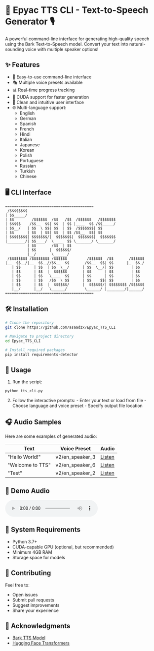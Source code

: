 # 🎯 Epyac TTS CLI - Text-to-Speech Generator 🎙️

A powerful command-line interface for generating high-quality speech using the Bark Text-to-Speech model. Convert your text into natural-sounding voice with multiple speaker options!

## ✨ Features

- 🚀 Easy-to-use command-line interface
- 🎭 Multiple voice presets available
- 📊 Real-time progress tracking
- 💪 CUDA support for faster generation
- 🎨 Clean and intuitive user interface
- 🌐 Multi-language support:
    - English
    - German
    - Spanish
    - French
    - Hindi
    - Italian
    - Japanese
    - Korean
    - Polish
    - Portuguese
    - Russian
    - Turkish
    - Chinese

## 🖥️ CLI Interface

```
========================================
 /$$$$$$$$                                                     
| $$_____/                                                     
| $$        /$$$$$$  /$$   /$$  /$$$$$$   /$$$$$$$             
| $$$$$    /$$__  $$| $$  | $$ |____  $$ /$$_____/             
| $$__/   | $$  \ $$| $$  | $$  /$$$$$$$| $$                   
| $$      | $$  | $$| $$  | $$ /$$__  $$| $$                   
| $$$$$$$$| $$$$$$$/|  $$$$$$$|  $$$$$$$|  $$$$$$$             
|________/| $$____/  \____  $$ \_______/ \_______/             
          | $$       /$$  | $$                                 
          | $$      |  $$$$$$/                                 
          |__/       \______/                                  
 /$$$$$$$$ /$$$$$$$$ /$$$$$$         /$$$$$$  /$$       /$$$$$$
|__  $$__/|__  $$__//$$__  $$       /$$__  $$| $$      |_  $$_/
   | $$      | $$  | $$  \__/      | $$  \__/| $$        | $$  
   | $$      | $$  |  $$$$$$       | $$      | $$        | $$  
   | $$      | $$   \____  $$      | $$      | $$        | $$  
   | $$      | $$   /$$  \ $$      | $$    $$| $$        | $$  
   | $$      | $$  |  $$$$$$/      |  $$$$$$/| $$$$$$$$ /$$$$$$
   |__/      |__/   \______/        \______/ |________/|______/
========================================
```

## 🛠️ Installation

```bash
# Clone the repository
git clone https://github.com/asaadzx/Epyac_TTS_CLI

# Navigate to project directory
cd Epyac_TTS_CLI

# Install required packages
pip install requirements-detector
```

## 🚀 Usage

1. Run the script:
```bash
python tts_cli.py
```

2. Follow the interactive prompts:
        - Enter your text or load from file
        - Choose language and voice preset
        - Specify output file location

## 🎧 Audio Samples

Here are some examples of generated audio:

| Text | Voice Preset | Audio |
|------|-------------|-------|
| "Hello World!" | v2/en_speaker_3 | [Listen](samples/hello_world.wav) |
| "Welcome to TTS" | v2/en_speaker_6 | [Listen](samples/welcome.wav) |
| "Test" | v2/en_speaker_2 | [Listen](samples/test.wav) |

## 🎵 Demo Audio

<audio controls>
    <source src="samples/test.ogg" type="audio/ogg">
    <source src="samples/test.mp3" type="audio/mpeg">
    Your browser does not support the audio element.
</audio>

## 🔧 System Requirements

- Python 3.7+
- CUDA-capable GPU (optional, but recommended)
- Minimum 4GB RAM
- Storage space for models

## 👥 Contributing

Feel free to:
- Open issues
- Submit pull requests
- Suggest improvements
- Share your experience

## 🙏 Acknowledgments

- [Bark TTS Model](https://github.com/suno-ai/bark)
- [Hugging Face Transformers](https://huggingface.co/transformers)
